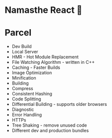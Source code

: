 # Namasthe React 🚀

# Parcel
- Dev Build
- Local Server
- HMR - Hot Module Replacement
- File Watching Algorithm - written in C++
- Caching - Faster Builds
- Image Optimization
- Minification
- Building
- Compress
- Consistent Hashing
- Code Splitting
- Differential Building - supports older browsers
- Diagnostic
- Error Handling
- HTTPs 
- Tree Shaking - remove unused code
- Different dev and production bundles
